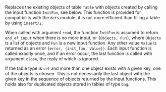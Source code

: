 Replaces the existing objects of table `Table` with objects created by calling
the input function `InitFun`, see below. This function is provided for
compatibility with the `dets` module, it is not more efficient than filling a
table by using `insert/2`.

When called with argument `read`, the function `InitFun` is assumed to return
`end_of_input` when there is no more input, or `{Objects, Fun}`, where `Objects`
is a list of objects and `Fun` is a new input function. Any other value `Value`
is returned as an error `{error, {init_fun, Value}}`. Each input function is
called exactly once, and if an error occur, the last function is called with
argument `close`, the reply of which is ignored.

If the table type is `set` and more than one object exists with a given key, one
of the objects is chosen. This is not necessarily the last object with the given
key in the sequence of objects returned by the input functions. This holds also
for duplicated objects stored in tables of type `bag`.
